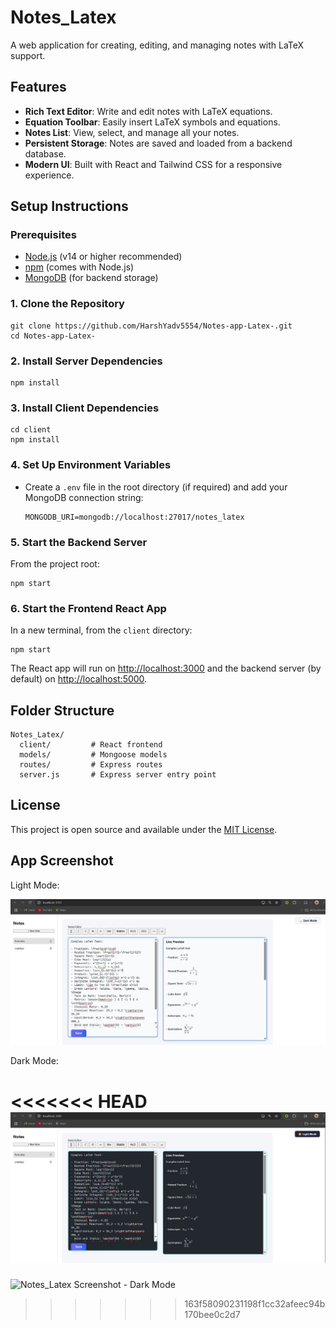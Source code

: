# Notes_Latex

A web application for creating, editing, and managing notes with LaTeX support.

## Features
- **Rich Text Editor**: Write and edit notes with LaTeX equations.
- **Equation Toolbar**: Easily insert LaTeX symbols and equations.
- **Notes List**: View, select, and manage all your notes.
- **Persistent Storage**: Notes are saved and loaded from a backend database.
- **Modern UI**: Built with React and Tailwind CSS for a responsive experience.

## Setup Instructions

### Prerequisites
- [Node.js](https://nodejs.org/) (v14 or higher recommended)
- [npm](https://www.npmjs.com/) (comes with Node.js)
- [MongoDB](https://www.mongodb.com/) (for backend storage)

### 1. Clone the Repository
```
git clone https://github.com/HarshYadv5554/Notes-app-Latex-.git
cd Notes-app-Latex-
```

### 2. Install Server Dependencies
```
npm install
```

### 3. Install Client Dependencies
```
cd client
npm install
```

### 4. Set Up Environment Variables
- Create a `.env` file in the root directory (if required) and add your MongoDB connection string:
  ```
  MONGODB_URI=mongodb://localhost:27017/notes_latex
  ```

### 5. Start the Backend Server
From the project root:
```
npm start
```

### 6. Start the Frontend React App
In a new terminal, from the `client` directory:
```
npm start
```

The React app will run on [http://localhost:3000](http://localhost:3000) and the backend server (by default) on [http://localhost:5000](http://localhost:5000).

## Folder Structure
```
Notes_Latex/
  client/         # React frontend
  models/         # Mongoose models
  routes/         # Express routes
  server.js       # Express server entry point
```

## License
This project is open source and available under the [MIT License](LICENSE). 

## App Screenshot

Light Mode:

![Notes_Latex Screenshot - Light Mode](./screenshot.jpg)

Dark Mode:

<<<<<<< HEAD
![Notes_Latex Screenshot - Dark Mode](./dark-screenshot.jpg) 
=======
![Notes_Latex Screenshot - Dark Mode](./screenshot-dark.jpg) 
>>>>>>> 163f58090231198f1cc32afeec94b170bee0c2d7
